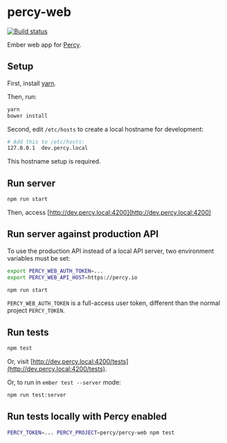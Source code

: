 # percy-web

[![Build status](https://badge.buildkite.com/c5a2ecb69c413ef1b2709d9c256edb4a17c1922b23f38bbefe.svg)](https://buildkite.com/percy/test-web)

Ember web app for [Percy](https://percy.io).

## Setup

First, install [yarn](https://yarnpkg.com).

Then, run:

```bash
yarn
bower install
```

Second, edit `/etc/hosts` to create a local hostname for development:

```bash
# Add this to /etc/hosts:
127.0.0.1  dev.percy.local
```

This hostname setup is required.

## Run server

```bash
npm run start
```

Then, access [http://dev.percy.local:4200](http://dev.percy.local:4200)

## Run server against production API

To use the production API instead of a local API server, two environment variables must be set:

```bash
export PERCY_WEB_AUTH_TOKEN=...
export PERCY_WEB_API_HOST=https://percy.io

npm run start
```

`PERCY_WEB_AUTH_TOKEN` is a full-access user token, different than the normal project `PERCY_TOKEN`.

## Run tests

```bash
npm test
````

Or, visit [http://dev.percy.local:4200/tests](http://dev.percy.local:4200/tests).

Or, to run in `ember test --server` mode:

```bash
npm run test:server
```

## Run tests locally with Percy enabled

```bash
PERCY_TOKEN=... PERCY_PROJECT=percy/percy-web npm test
```
